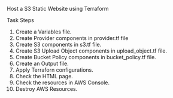 Host a S3 Static Website using Terraform

Task Steps

1. Create a Variables file.
2. Create Provider components in provider.tf file
3. Create S3 components in s3.tf file.
4. Create S3 Upload Object components in upload_object.tf file.
5. Create Bucket Policy components in bucket_policy.tf file.
6. Create an Output file.
7. Apply Terraforn configurations.
8. Check the HTML page.
9. Check the resources in AWS Console.
10. Destroy AWS Resources.
